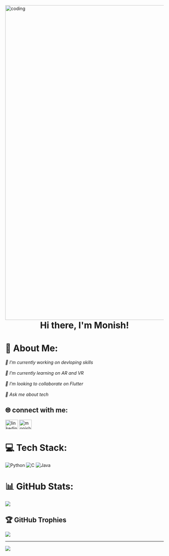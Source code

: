 <img align="right" alt="coding" width="1000" src="https://mir-s3-cdn-cf.behance.net/project_modules/max_1200/9bc27292880429.5e569ff84e4d0.gif">

<h1 align="center">Hi there, I'm Monish!</h1>

# 💫 About Me:
<i>🔭 I’m currently working on devloping skills<br><br>🌱 I’m currently learning on AR and VR<br><br>👯 I’m looking to collaborate on Flutter<br><br>💬 Ask me about tech</i>


## 🌐 connect with me:
<a href="https://linkedin.com/in/linkedin.com/in/monish-v-79583a2aa" target="blank"><img align="center" src="https://raw.githubusercontent.com/rahuldkjain/github-profile-readme-generator/master/src/images/icons/Social/linked-in-alt.svg" alt="linkedin.com/in/monish-v-79583a2aa" height="30" width="40" /></a>
<a href="https://www.hackerrank.com/monishmoni729" target="blank"><img align="center" src="https://raw.githubusercontent.com/rahuldkjain/github-profile-readme-generator/master/src/images/icons/Social/hackerrank.svg" alt="monishmoni729" height="30" width="40" /></a>

# 💻 Tech Stack:
![Python](https://img.shields.io/badge/python-3670A0?style=for-the-badge&logo=python&logoColor=ffdd54) ![C](https://img.shields.io/badge/c-%2300599C.svg?style=for-the-badge&logo=c&logoColor=white) ![Java](https://img.shields.io/badge/java-%23ED8B00.svg?style=for-the-badge&logo=openjdk&logoColor=white)
# 📊 GitHub Stats:
![](https://github-readme-stats.vercel.app/api?username=monishhex&theme=radical&hide_border=true&include_all_commits=false&count_private=false)<br/>


## 🏆 GitHub Trophies
![](https://github-profile-trophy.vercel.app/?username=monishhex&theme=radical&no-frame=false&no-bg=true&margin-w=4)

---
[![](https://visitcount.itsvg.in/api?id=monishhex&icon=0&color=8)](https://visitcount.itsvg.in)

<!-- Proudly created with GPRM ( https://gprm.itsvg.in ) -->
